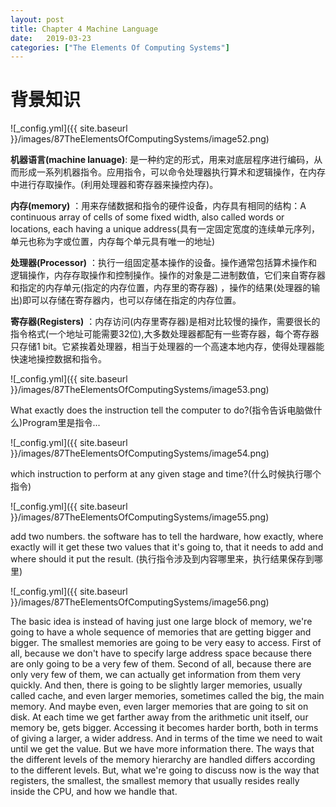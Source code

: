 ```yaml
---
layout: post
title: Chapter 4 Machine Language
date:   2019-03-23
categories: ["The Elements Of Computing Systems"]
---
```


# 背景知识

![_config.yml]({{ site.baseurl }}/images/87TheElementsOfComputingSystems/image52.png) 

**机器语言(machine lanuage)**: 是一种约定的形式，用来对底层程序进行编码，从而形成一系列机器指令。应用指令，可以命令处理器执行算术和逻辑操作，在内存中进行存取操作。(利用处理器和寄存器来操控内存)。

**内存(memory)** ：用来存储数据和指令的硬件设备，内存具有相同的结构：A continuous array of cells of some fixed width, also called words or locations, each having a unique address(具有一定固定宽度的连续单元序列，单元也称为字或位置，内存每个单元具有唯一的地址) 

**处理器(Processor)** ：执行一组固定基本操作的设备。操作通常包括算术操作和逻辑操作，内存存取操作和控制操作。操作的对象是二进制数值，它们来自寄存器和指定的内存单元(指定的内存位置，内存里的寄存器) ，操作的结果(处理器的输出)即可以存储在寄存器内，也可以存储在指定的内存位置。

**寄存器(Registers)** ：内存访问(内存里寄存器)是相对比较慢的操作，需要很长的指令格式(一个地址可能需要32位),大多数处理器都配有一些寄存器，每个寄存器只存储1 bit。它紧挨着处理器，相当于处理器的一个高速本地内存，使得处理器能快速地操控数据和指令。



![_config.yml]({{ site.baseurl }}/images/87TheElementsOfComputingSystems/image53.png)  

What exactly does the instruction tell the computer to do?(指令告诉电脑做什么)Program里是指令...   
 
![_config.yml]({{ site.baseurl }}/images/87TheElementsOfComputingSystems/image54.png) 

which instruction to perform at any given stage and time?(什么时候执行哪个指令)

![_config.yml]({{ site.baseurl }}/images/87TheElementsOfComputingSystems/image55.png) 


add two numbers. the software has to tell the hardware, how exactly, where exactly will it get these two values that it's going to, that it needs to add and where should it put the result. (执行指令涉及到内容哪里来，执行结果保存到哪里)

![_config.yml]({{ site.baseurl }}/images/87TheElementsOfComputingSystems/image56.png) 


The basic idea is instead of having just one large block of memory, we're going to have a whole sequence of memories that are getting bigger and bigger. The smallest memories are going to be very easy to access. First of all, because we don't have to specify large address space because there are only going to be a very few of them. Second of all, because there are only very few of them, we can actually get information from them very quickly. And then, there is going to be slightly larger memories, usually called cache, and even larger memories, sometimes called the big, the main memory. And maybe even, even larger memories that are going to sit on disk. At each time we get farther away from the arithmetic unit itself, our memory be, gets bigger. Accessing it becomes harder borth, both in terms of giving a larger, a wider address. And in terms of the time we need to wait until we get the value. But we have more information there. The ways that the different levels of the memory hierarchy are handled differs according to the different levels. But, what we're going to discuss now is the way that registers, the smallest, the smallest memory that usually resides really inside the CPU, and how we handle that.
